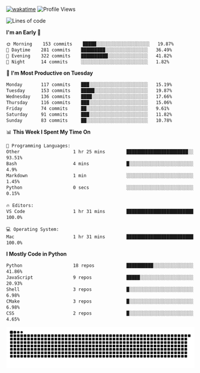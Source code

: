 [![wakatime](https://wakatime.com/badge/user/b920b284-3cde-4cd4-b72e-f7f22d050b16.svg)](https://wakatime.com/@b920b284-3cde-4cd4-b72e-f7f22d050b16)
![Profile Views](http://img.shields.io/badge/Profile%20Views-4586-blue)
<!--START_SECTION:waka-->
![Lines of code](https://img.shields.io/badge/From%20Hello%20World%20I%27ve%20Written--775%20Thousand%20lines%20of%20code-blue)

**I'm an Early 🐤** 

```text
🌞 Morning    153 commits    █████░░░░░░░░░░░░░░░░░░░░   19.87% 
🌆 Daytime    281 commits    █████████░░░░░░░░░░░░░░░░   36.49% 
🌃 Evening    322 commits    ██████████░░░░░░░░░░░░░░░   41.82% 
🌙 Night      14 commits     ░░░░░░░░░░░░░░░░░░░░░░░░░   1.82%

```
📅 **I'm Most Productive on Tuesday** 

```text
Monday       117 commits    ███░░░░░░░░░░░░░░░░░░░░░░   15.19% 
Tuesday      153 commits    █████░░░░░░░░░░░░░░░░░░░░   19.87% 
Wednesday    136 commits    ████░░░░░░░░░░░░░░░░░░░░░   17.66% 
Thursday     116 commits    ███░░░░░░░░░░░░░░░░░░░░░░   15.06% 
Friday       74 commits     ██░░░░░░░░░░░░░░░░░░░░░░░   9.61% 
Saturday     91 commits     ███░░░░░░░░░░░░░░░░░░░░░░   11.82% 
Sunday       83 commits     ██░░░░░░░░░░░░░░░░░░░░░░░   10.78%

```


📊 **This Week I Spent My Time On** 

```text
💬 Programming Languages: 
Other                    1 hr 25 mins        ███████████████████████░░   93.51% 
Bash                     4 mins              █░░░░░░░░░░░░░░░░░░░░░░░░   4.9% 
Markdown                 1 min               ░░░░░░░░░░░░░░░░░░░░░░░░░   1.45% 
Python                   0 secs              ░░░░░░░░░░░░░░░░░░░░░░░░░   0.15%

🔥 Editors: 
VS Code                  1 hr 31 mins        █████████████████████████   100.0%

💻 Operating System: 
Mac                      1 hr 31 mins        █████████████████████████   100.0%

```

**I Mostly Code in Python** 

```text
Python                   18 repos            ██████████░░░░░░░░░░░░░░░   41.86% 
JavaScript               9 repos             █████░░░░░░░░░░░░░░░░░░░░   20.93% 
Shell                    3 repos             █░░░░░░░░░░░░░░░░░░░░░░░░   6.98% 
CMake                    3 repos             █░░░░░░░░░░░░░░░░░░░░░░░░   6.98% 
CSS                      2 repos             █░░░░░░░░░░░░░░░░░░░░░░░░   4.65%

```



<!--END_SECTION:waka-->
![Snake animation](https://raw.githubusercontent.com/timmypidashev/timmypidashev/main/commits.svg)
